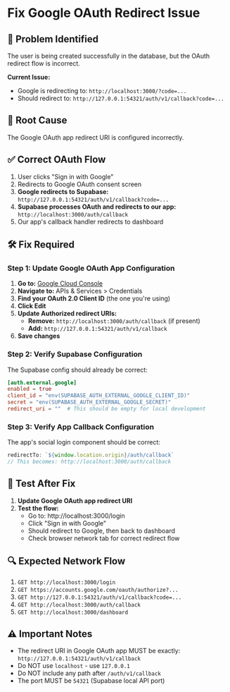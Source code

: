 # Fix Google OAuth Redirect Issue

## 🎯 Problem Identified
The user is being created successfully in the database, but the OAuth redirect flow is incorrect.

**Current Issue:**
- Google is redirecting to: `http://localhost:3000/?code=...`
- Should redirect to: `http://127.0.0.1:54321/auth/v1/callback?code=...`

## 🔧 Root Cause
The Google OAuth app redirect URI is configured incorrectly.

## ✅ Correct OAuth Flow
1. User clicks "Sign in with Google"
2. Redirects to Google OAuth consent screen
3. **Google redirects to Supabase:** `http://127.0.0.1:54321/auth/v1/callback?code=...`
4. **Supabase processes OAuth and redirects to our app:** `http://localhost:3000/auth/callback`
5. Our app's callback handler redirects to dashboard

## 🛠️ Fix Required

### Step 1: Update Google OAuth App Configuration
1. **Go to:** [Google Cloud Console](https://console.cloud.google.com/)
2. **Navigate to:** APIs & Services > Credentials
3. **Find your OAuth 2.0 Client ID** (the one you're using)
4. **Click Edit**
5. **Update Authorized redirect URIs:**
   - **Remove:** `http://localhost:3000/auth/callback` (if present)
   - **Add:** `http://127.0.0.1:54321/auth/v1/callback`
6. **Save changes**

### Step 2: Verify Supabase Configuration
The Supabase config should already be correct:
```toml
[auth.external.google]
enabled = true
client_id = "env(SUPABASE_AUTH_EXTERNAL_GOOGLE_CLIENT_ID)"
secret = "env(SUPABASE_AUTH_EXTERNAL_GOOGLE_SECRET)"
redirect_uri = ""  # This should be empty for local development
```

### Step 3: Verify App Callback Configuration
The app's social login component should be correct:
```typescript
redirectTo: `${window.location.origin}/auth/callback`
// This becomes: http://localhost:3000/auth/callback
```

## 🧪 Test After Fix
1. **Update Google OAuth app redirect URI**
2. **Test the flow:**
   - Go to: http://localhost:3000/login
   - Click "Sign in with Google"
   - Should redirect to Google, then back to dashboard
   - Check browser network tab for correct redirect flow

## 🔍 Expected Network Flow
1. `GET http://localhost:3000/login`
2. `GET https://accounts.google.com/oauth/authorize?...`
3. `GET http://127.0.0.1:54321/auth/v1/callback?code=...`
4. `GET http://localhost:3000/auth/callback`
5. `GET http://localhost:3000/dashboard`

## ⚠️ Important Notes
- The redirect URI in Google OAuth app MUST be exactly: `http://127.0.0.1:54321/auth/v1/callback`
- Do NOT use `localhost` - use `127.0.0.1`
- Do NOT include any path after `/auth/v1/callback`
- The port MUST be `54321` (Supabase local API port)
